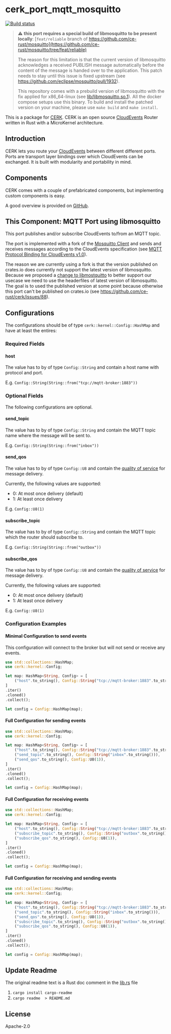 # cerk_port_mqtt_mosquitto

[![Build status](https://badge.buildkite.com/4494e29d5f2c47e3fe998af46dff78a447800a76a68024e392.svg?branch=master)](https://buildkite.com/ce-rust/cerk)


> :warning:  **this port requires a special build of libmosquitto to be present locally**: [`feat/reliable` branch of https://github.com/ce-rust/mosquitto](https://github.com/ce-rust/mosquitto/tree/feat/reliable)
>
> The reason for this limitation is that the current version of libmosquitto acknowledges a received PUBLISH message automatically before the content of the message is handed over to the application.
> This patch needs to stay until this issue is fixed upstream (see https://github.com/eclipse/mosquitto/pull/1932).
>
> This repository comes with a prebuild version of libmosquitto with the fix applied for x86_64-linux (see [lib/libmosquitto.so.1](../lib/libmosquitto.so.1)).
> All the docker compose setups use this binary.
> To build and install the patched version on your machine, please use `make build` and `make install`.

This is a package for [CERK](https://github.com/ce-rust/cerk).
CERK is an open source [CloudEvents](https://github.com/cloudevents/spec) Router written in Rust with a MicroKernel architecture.

## Introduction

CERK lets you route your [CloudEvents](https://github.com/cloudevents/spec) between different different ports.
Ports are transport layer bindings over which CloudEvents can be exchanged.
It is built with modularity and portability in mind.

## Components

CERK comes with a couple of prefabricated components, but implementing custom components is easy.

A good overview is provided on [GitHub](https://github.com/ce-rust/cerk/).

## This Component: MQTT Port using libmosquitto

This port publishes and/or subscribe CloudEvents to/from an MQTT topic.

The port is implemented with a fork of the [Mosquitto Client](https://docs.rs/mosquitto-client/0.1.5/mosquitto_client/)
and sends and receives messages according to the CloudEvents specification (see [MQTT Protocol Binding for CloudEvents v1.0](https://github.com/cloudevents/spec/blob/v1.0/mqtt-protocol-binding.md)).

The reason we are currently using a fork is that the version published on crates.io does currently not support the latest version of libmosquitto.
Because we proposed a [change to libmostquitto](https://github.com/eclipse/mosquitto/pull/1932) to better support our usecase we need to use the headerfiles of latest version of libmosquitto.
The goal is to used the published version at some point because otherwise this port can't be published on crates.io (see https://github.com/ce-rust/cerk/issues/88).


## Configurations

The configurations should be of type `cerk::kernel::Config::HashMap` and have at least the entires:

### Required Fields

#### host

The value has to by of type `Config::String` and contain a host name with protocol and port.

E.g. `Config::String(String::from("tcp://mqtt-broker:1883"))`

### Optional Fields

The following configurations are optional.

#### send_topic

The value has to by of type `Config::String` and contain the MQTT topic name where the message will be sent to.

E.g. `Config::String(String::from("inbox"))`

#### send_qos

The value has to by of type `Config::U8` and contain the [quality of service](http://docs.oasis-open.org/mqtt/mqtt/v3.1.1/os/mqtt-v3.1.1-os.html#_Toc398718099) for message delivery.

Currently, the following values are supported:

* 0: At most once delivery (default)
* 1: At least once delivery

E.g. `Config::U8(1)`

#### subscribe_topic

The value has to by of type `Config::String` and contain the MQTT topic which the router should subscribe to.

E.g. `Config::String(String::from("outbox"))`

#### subscribe_qos

The value has to by of type `Config::U8` and contain the [quality of service](http://docs.oasis-open.org/mqtt/mqtt/v3.1.1/os/mqtt-v3.1.1-os.html#_Toc398718099) for message delivery.

Currently, the following values are supported:

* 0: At most once delivery (default)
* 1: At least once delivery

E.g. `Config::U8(1)`

### Configuration Examples

#### Minimal Configuration to send events

This configuration will connect to the broker but will not send or receive any events.

```rust
use std::collections::HashMap;
use cerk::kernel::Config;

let map: HashMap<String, Config> = [
    ("host".to_string(), Config::String("tcp://mqtt-broker:1883".to_string())),
]
.iter()
.cloned()
.collect();

let config = Config::HashMap(map);
```

#### Full Configuration for sending events

```rust
use std::collections::HashMap;
use cerk::kernel::Config;

let map: HashMap<String, Config> = [
    ("host".to_string(), Config::String("tcp://mqtt-broker:1883".to_string())),
    ("send_topic".to_string(), Config::String("inbox".to_string())),
    ("send_qos".to_string(), Config::U8(1)),
]
.iter()
.cloned()
.collect();

let config = Config::HashMap(map);
```

#### Full Configuration for receiving events

```rust
use std::collections::HashMap;
use cerk::kernel::Config;

let map: HashMap<String, Config> = [
    ("host".to_string(), Config::String("tcp://mqtt-broker:1883".to_string())),
    ("subscribe_topic".to_string(), Config::String("outbox".to_string())),
    ("subscribe_qos".to_string(), Config::U8(1)),
]
.iter()
.cloned()
.collect();

let config = Config::HashMap(map);
```

#### Full Configuration for receiving and sending events

```rust
use std::collections::HashMap;
use cerk::kernel::Config;

let map: HashMap<String, Config> = [
    ("host".to_string(), Config::String("tcp://mqtt-broker:1883".to_string())),
    ("send_topic".to_string(), Config::String("inbox".to_string())),
    ("send_qos".to_string(), Config::U8(1)),
    ("subscribe_topic".to_string(), Config::String("outbox".to_string())),
    ("subscribe_qos".to_string(), Config::U8(1)),
]
.iter()
.cloned()
.collect();

let config = Config::HashMap(map);
```


## Update Readme

The original readme text is a Rust doc comment in the [lib.rs](./src/lib.rs) file

1. `cargo install cargo-readme`
2. `cargo readme  > README.md`

## License

Apache-2.0
